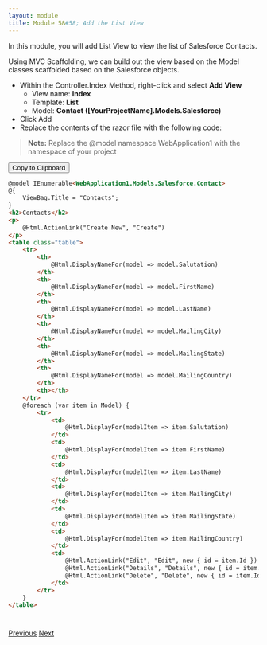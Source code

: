```yaml
---
layout: module
title: Module 5&#58; Add the List View
---
```


In this module, you will add List View to view the list of Salesforce Contacts.

Using MVC Scaffolding, we can build out the view based on the Model classes scaffolded based on the Salesforce objects.


- Within the Controller.Index Method, right-click and select **Add View**
  - View name: **Index**
  - Template: **List**
  - Model: **Contact ([YourProjectName].Models.Salesforce)**
- Click Add
- Replace the contents of the razor file with the following code:
> **Note:** Replace the @model namespace WebApplication1 with the namespace of your project


<button id="click2copy" data-clipboard-target="clipdata" data-text-type="code">Copy to Clipboard</button>


```html
@model IEnumerable<WebApplication1.Models.Salesforce.Contact>
@{
    ViewBag.Title = "Contacts";
}
<h2>Contacts</h2>
<p>
    @Html.ActionLink("Create New", "Create")
</p>
<table class="table">
    <tr>
        <th>
            @Html.DisplayNameFor(model => model.Salutation)
        </th>
        <th>
            @Html.DisplayNameFor(model => model.FirstName)
        </th>
        <th>
            @Html.DisplayNameFor(model => model.LastName)
        </th>
        <th>
            @Html.DisplayNameFor(model => model.MailingCity)
        </th>
        <th>
            @Html.DisplayNameFor(model => model.MailingState)
        </th>
        <th>
            @Html.DisplayNameFor(model => model.MailingCountry)
        </th>
        <th></th>
    </tr>
    @foreach (var item in Model) {
        <tr>
            <td>
                @Html.DisplayFor(modelItem => item.Salutation)
            </td>
            <td>
                @Html.DisplayFor(modelItem => item.FirstName)
            </td>
            <td>
                @Html.DisplayFor(modelItem => item.LastName)
            </td>
            <td>
                @Html.DisplayFor(modelItem => item.MailingCity)
            </td>
            <td>
                @Html.DisplayFor(modelItem => item.MailingState)
            </td>
            <td>
                @Html.DisplayFor(modelItem => item.MailingCountry)
            </td>
            <td>
                @Html.ActionLink("Edit", "Edit", new { id = item.Id }) |
                @Html.ActionLink("Details", "Details", new { id = item.Id }) |
                @Html.ActionLink("Delete", "Delete", new { id = item.Id })
            </td>
        </tr>
    }
</table>
```

<pre style="display: none;" id="clipdata">
@model IEnumerable<span class="kwrd">&lt;</span><span class="html">WebApplication1.Models.Salesforce.Contact</span><span class="kwrd">&gt;</span>
@{
    ViewBag.Title = "Contacts";
}
<span class="kwrd">&lt;</span><span class="html">h2</span><span class="kwrd">&gt;</span>Contacts<span class="kwrd">&lt;/</span><span class="html">h2</span><span class="kwrd">&gt;</span>
<span class="kwrd">&lt;</span><span class="html">p</span><span class="kwrd">&gt;</span>
    @Html.ActionLink("Create New", "Create")
<span class="kwrd">&lt;/</span><span class="html">p</span><span class="kwrd">&gt;</span>
<span class="kwrd">&lt;</span><span class="html">table</span> <span class="attr">class</span><span class="kwrd">="table"</span><span class="kwrd">&gt;</span>
    <span class="kwrd">&lt;</span><span class="html">tr</span><span class="kwrd">&gt;</span>
        <span class="kwrd">&lt;</span><span class="html">th</span><span class="kwrd">&gt;</span>
            @Html.DisplayNameFor(model =<span class="kwrd">&gt;</span> model.Salutation)
        <span class="kwrd">&lt;/</span><span class="html">th</span><span class="kwrd">&gt;</span>
        <span class="kwrd">&lt;</span><span class="html">th</span><span class="kwrd">&gt;</span>
            @Html.DisplayNameFor(model =<span class="kwrd">&gt;</span> model.FirstName)
        <span class="kwrd">&lt;/</span><span class="html">th</span><span class="kwrd">&gt;</span>
        <span class="kwrd">&lt;</span><span class="html">th</span><span class="kwrd">&gt;</span>
            @Html.DisplayNameFor(model =<span class="kwrd">&gt;</span> model.LastName)
        <span class="kwrd">&lt;/</span><span class="html">th</span><span class="kwrd">&gt;</span>
        <span class="kwrd">&lt;</span><span class="html">th</span><span class="kwrd">&gt;</span>
            @Html.DisplayNameFor(model =<span class="kwrd">&gt;</span> model.MailingCity)
        <span class="kwrd">&lt;/</span><span class="html">th</span><span class="kwrd">&gt;</span>
        <span class="kwrd">&lt;</span><span class="html">th</span><span class="kwrd">&gt;</span>
            @Html.DisplayNameFor(model =<span class="kwrd">&gt;</span> model.MailingState)
        <span class="kwrd">&lt;/</span><span class="html">th</span><span class="kwrd">&gt;</span>
        <span class="kwrd">&lt;</span><span class="html">th</span><span class="kwrd">&gt;</span>
            @Html.DisplayNameFor(model =<span class="kwrd">&gt;</span> model.MailingCountry)
        <span class="kwrd">&lt;/</span><span class="html">th</span><span class="kwrd">&gt;</span>
        <span class="kwrd">&lt;</span><span class="html">th</span><span class="kwrd">&gt;&lt;/</span><span class="html">th</span><span class="kwrd">&gt;</span>
    <span class="kwrd">&lt;/</span><span class="html">tr</span><span class="kwrd">&gt;</span>
    @foreach (var item in Model) {
        <span class="kwrd">&lt;</span><span class="html">tr</span><span class="kwrd">&gt;</span>
            <span class="kwrd">&lt;</span><span class="html">td</span><span class="kwrd">&gt;</span>
                @Html.DisplayFor(modelItem =<span class="kwrd">&gt;</span> item.Salutation)
            <span class="kwrd">&lt;/</span><span class="html">td</span><span class="kwrd">&gt;</span>
            <span class="kwrd">&lt;</span><span class="html">td</span><span class="kwrd">&gt;</span>
                @Html.DisplayFor(modelItem =<span class="kwrd">&gt;</span> item.FirstName)
            <span class="kwrd">&lt;/</span><span class="html">td</span><span class="kwrd">&gt;</span>
            <span class="kwrd">&lt;</span><span class="html">td</span><span class="kwrd">&gt;</span>
                @Html.DisplayFor(modelItem =<span class="kwrd">&gt;</span> item.LastName)
            <span class="kwrd">&lt;/</span><span class="html">td</span><span class="kwrd">&gt;</span>
            <span class="kwrd">&lt;</span><span class="html">td</span><span class="kwrd">&gt;</span>
                @Html.DisplayFor(modelItem =<span class="kwrd">&gt;</span> item.MailingCity)
            <span class="kwrd">&lt;/</span><span class="html">td</span><span class="kwrd">&gt;</span>
            <span class="kwrd">&lt;</span><span class="html">td</span><span class="kwrd">&gt;</span>
                @Html.DisplayFor(modelItem =<span class="kwrd">&gt;</span> item.MailingState)
            <span class="kwrd">&lt;/</span><span class="html">td</span><span class="kwrd">&gt;</span>
            <span class="kwrd">&lt;</span><span class="html">td</span><span class="kwrd">&gt;</span>
                @Html.DisplayFor(modelItem =<span class="kwrd">&gt;</span> item.MailingCountry)
            <span class="kwrd">&lt;/</span><span class="html">td</span><span class="kwrd">&gt;</span>
            <span class="kwrd">&lt;</span><span class="html">td</span><span class="kwrd">&gt;</span>
                @Html.ActionLink("Edit", "Edit", new { id = item.Id }) |
                @Html.ActionLink("Details", "Details", new { id = item.Id }) |
                @Html.ActionLink("Delete", "Delete", new { id = item.Id })
            <span class="kwrd">&lt;/</span><span class="html">td</span><span class="kwrd">&gt;</span>
        <span class="kwrd">&lt;/</span><span class="html">tr</span><span class="kwrd">&gt;</span>
    }
<span class="kwrd">&lt;/</span><span class="html">table</span><span class="kwrd">&gt;</span>
</pre>



<div class="row" style="margin-top:40px;">
<div class="col-sm-12">
<a href="edit-navigation-menu.html" class="btn btn-default"><i class="glyphicon glyphicon-chevron-left"></i> Previous</a>
<a href="detail-view.html" class="btn btn-default pull-right">Next <i class="glyphicon glyphicon-chevron-right"></i></a>
</div>
</div>

